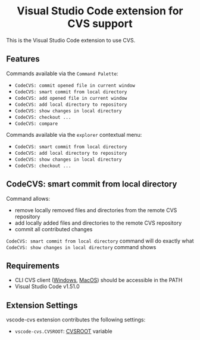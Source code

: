 <h1 align="center">
Visual Studio Code extension for CVS support
</h1>

This is the Visual Studio Code extension to use CVS.

## Features

Commands available via the `Command Palette`:
* `CodeCVS: commit opened file in current window`
* `CodeCVS: smart commit from local directory`
* `CodeCVS: add opened file in current window`
* `CodeCVS: add local directory to repository`
* `CodeCVS: show changes in local directory`
* `CodeCVS: checkout ...`
* `CodeCVS: compare`

Commands available via the `explorer` contextual menu:
* `CodeCVS: smart commit from local directory`
* `CodeCVS: add local directory to repository`
* `CodeCVS: show changes in local directory`
* `CodeCVS: checkout ...`

## CodeCVS: smart commit from local directory

Command allows:
* remove locally removed files and directories from the remote CVS repository
* add locally added files and directories to the remote CVS repository
* commit all contributed changes

`CodeCVS: smart commit from local directory` command will do exactly what `CodeCVS: show changes in local directory` command shows

## Requirements

* CLI CVS client ([Windows](https://ftp.gnu.org/non-gnu/cvs/binary/stable/x86-woe/), [MacOS](https://formulae.brew.sh/formula/cvs)) should be accessible in the PATH
* Visual Studio Code v1.51.0

## Extension Settings

vscode-cvs extension contributes the following settings:

* `vscode-cvs.CVSROOT`: [CVSROOT](https://wiki.gentoo.org/wiki/CVS/Tutorial#The_CVSROOT) variable
